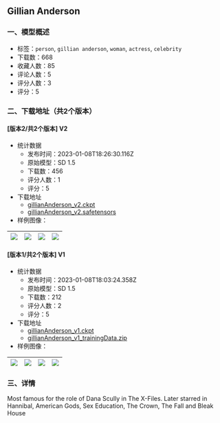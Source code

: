 ## Gillian Anderson
### 一、模型概述

- 标签：`person`, `gillian anderson`, `woman`, `actress`, `celebrity`
- 下载数：668
- 收藏人数：85
- 评论人数：5
- 评分人数：3
- 评分：5

### 二、下载地址（共2个版本）

#### [版本2/共2个版本] V2

- 统计数据
  - 发布时间：2023-01-08T18:26:30.116Z
  - 原始模型：SD 1.5
  - 下载数：456
  - 评分人数：1
  - 评分：5
- 下载地址
  - [gillianAnderson_v2.ckpt](https://civitai.com/api/download/models/4628?type=Model&format=PickleTensor&size=full&fp=fp16)
  - [gillianAnderson_v2.safetensors](https://civitai.com/api/download/models/4628)
- 样例图像：

| <img src="https://image.civitai.com/xG1nkqKTMzGDvpLrqFT7WA/e66ca6ca-d274-4be2-dbe8-b7cd446f7300/width=450/32195.jpeg" /> | <img src="https://image.civitai.com/xG1nkqKTMzGDvpLrqFT7WA/4a130062-c4fb-4397-ee2c-1e3364669e00/width=450/32192.jpeg" /> | <img src="https://image.civitai.com/xG1nkqKTMzGDvpLrqFT7WA/d9c5bcf4-5e5f-4e09-40c4-f40be1a43f00/width=450/32194.jpeg" /> | <img src="https://image.civitai.com/xG1nkqKTMzGDvpLrqFT7WA/4a1bb6e4-36c2-4ecf-a66b-823a3c414500/width=450/32193.jpeg" /> |
| ---- | ---- | ---- | ---- |

#### [版本1/共2个版本] V1

- 统计数据
  - 发布时间：2023-01-08T18:03:24.358Z
  - 原始模型：SD 1.5
  - 下载数：212
  - 评分人数：2
  - 评分：5
- 下载地址
  - [gillianAnderson_v1.ckpt](https://civitai.com/api/download/models/60)
  - [gillianAnderson_v1_trainingData.zip](https://civitai.com/api/download/models/60?type=Training%20Data)
- 样例图像：

| <img src="https://image.civitai.com/xG1nkqKTMzGDvpLrqFT7WA/a02b8d3d-4ef1-4f35-f039-4be383553800/width=450/419.jpeg" /> | <img src="https://image.civitai.com/xG1nkqKTMzGDvpLrqFT7WA/38d60511-0394-4e45-d282-23066902bd00/width=450/418.jpeg" /> | <img src="https://image.civitai.com/xG1nkqKTMzGDvpLrqFT7WA/4af54d62-a6db-4044-7b84-1d21dbfefc00/width=450/417.jpeg" /> | <img src="https://image.civitai.com/xG1nkqKTMzGDvpLrqFT7WA/40e5ed6b-24fb-4fe5-32aa-d7265b6ee100/width=450/416.jpeg" /> |
| ---- | ---- | ---- | ---- |


### 三、详情
<p>Most famous for the role of Dana Scully in The X-Files. Later starred in Hannibal, American Gods, Sex Education, The Crown, The Fall and Bleak House</p>